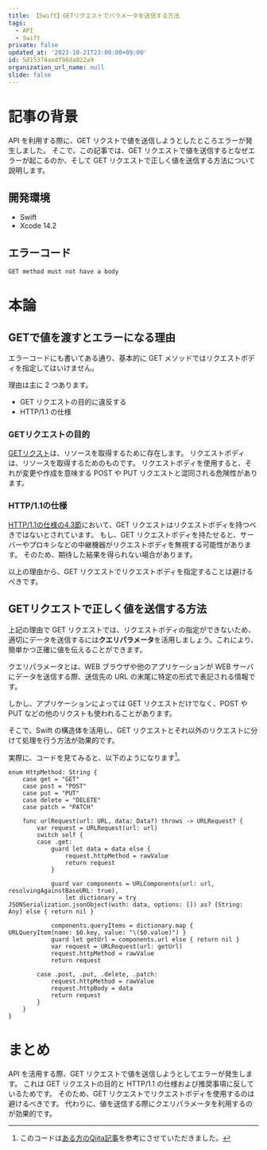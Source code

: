 ```yaml
---
title: 【Swift】GETリクエストでパラメータを送信する方法
tags:
  - API
  - Swift
private: false
updated_at: '2023-10-21T23:00:00+09:00'
id: 5815374aedf98da822a9
organization_url_name: null
slide: false
---
```

# 記事の背景
 API を利用する際に、GET リクストで値を送信しようとしたところエラーが発生しました。
 そこで、この記事では、GET リクエストで値を送信するとなぜエラーが起こるのか、そして GET リクエストで正しく値を送信する方法について説明します。

## 開発環境
- Swift
- Xcode 14.2

## エラーコード
`GET method must not have a body`
# 本論
## GETで値を渡すとエラーになる理由
エラーコードにも書いてある通り、基本的に GET メソッドではリクエストボディを指定してはいけません。

理由は主に 2 つあります。

- GET リクエストの目的に違反する
- HTTP/1.1 の仕様

### GETリクエストの目的
[GETリクスト](https://www.rfc-editor.org/rfc/rfc2616#section-9.3)は、リソースを取得するために存在します。
リクエストボディは、リソースを取得するためのものです。
リクエストボディを使用すると、それが変更や作成を意味する POST や PUT リクエストと混同される危険性があります。

### HTTP/1.1の仕様
[HTTP/1.1の仕様の4.3節](https://www.rfc-editor.org/rfc/rfc2616#section-4.3)において、GET リクエストはリクエストボディを持つべきではないとされています。
もし、GET リクエストボディを持たせると、サーバーやプロキシなどの中継機器がリクエストボディを無視する可能性があります。
そのため、期待した結果を得られない場合があります。

以上の理由から、GET リクエストでリクエストボディを指定することは避けるべきです。

## GETリクエストで正しく値を送信する方法
上記の理由で GET リクエストでは、リクエストボディの指定ができないため、適切にデータを送信するには**クエリパラメータ**を活用しましょう。これにより、簡単かつ正確に値を伝えることができます。

クエリパラメータとは、WEB ブラウザや他のアプリケーションが WEB サーバにデータを送信する際、送信先の URL の末尾に特定の形式で表記される情報です。

しかし、アプリケーションによっては GET リクエストだけでなく、POST や PUT などの他のリクストも使われることがあります。

そこで、Swift の構造体を活用し、GET リクエストとそれ以外のリクエストに分けて処理を行う方法が効果的です。

実際に、コードを見てみると、以下のようになります[^1]。

[^1]:このコードは[ある方のQiita記事](https://qiita.com/toya108/items/a74a6165f923f9cb0871#%E3%82%AF%E3%83%A9%E3%82%A4%E3%82%A2%E3%83%B3%E3%83%88%E6%9C%AC%E4%BD%93)を参考にさせていただきました。

```Swift:Swift
enum HttpMethod: String {
    case get = "GET"
    case post = "POST"
    case put = "PUT"
    case delete = "DELETE"
    case patch = "PATCH"

    func urlRequest(url: URL, data: Data?) throws -> URLRequest? {
        var request = URLRequest(url: url)
        switch self {
        case .get:
            guard let data = data else {
                request.httpMethod = rawValue
                return request
            }

            guard var components = URLComponents(url: url, resolvingAgainstBaseURL: true),
                let dictionary = try JSONSerialization.jsonObject(with: data, options: []) as? [String: Any] else { return nil }

            components.queryItems = dictionary.map { URLQueryItem(name: $0.key, value: "\($0.value)") }
            guard let getUrl = components.url else { return nil }
            var request = URLRequest(url: getUrl)
            request.httpMethod = rawValue
            return request

        case .post, .put, .delete, .patch:
            request.httpMethod = rawValue
            request.httpBody = data
            return request
        }
    }
}
```

# まとめ

 API を活用する際、GET リクエストで値を送信しようとしてエラーが発生します。
 これは GET リクエストの目的と HTTP/1.1 の仕様および推奨事項に反しているためです。
 そのため、GET リクエストでリクエストボディを使用するのは避けるべきです。
 代わりに、値を送信する際にクエリパラメータを利用するのが効果的です。
